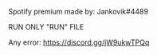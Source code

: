 Spotify premium made by: Jankovik#4489


RUN ONLY "RUN" FILE


Any error: https://discord.gg/jW9ukwTPQq

